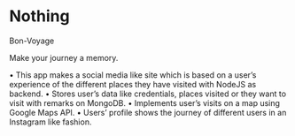# Nothing

Bon-Voyage

Make your journey a memory.

• This app makes a social media like site which is based on a user’s experience of the different places they have visited with NodeJS as backend.
• Stores user’s data like credentials, places visited or they want to visit with remarks on MongoDB.
• Implements user’s visits on a map using Google Maps API.
• Users’ profile shows the journey of different users in an Instagram like fashion.
